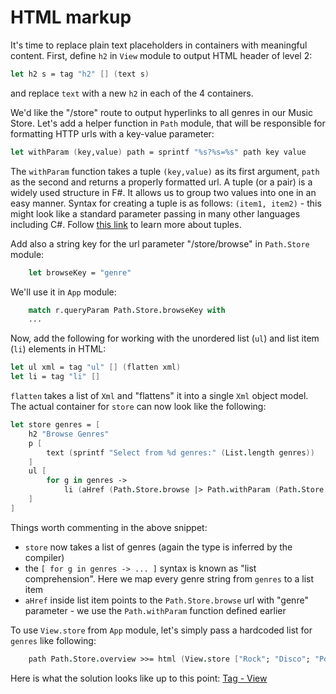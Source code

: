 # HTML markup

It's time to replace plain text placeholders in containers with meaningful content.
First, define `h2` in `View` module to output HTML header of level 2:

```fsharp
let h2 s = tag "h2" [] (text s)
```

and replace `text` with a new `h2` in each of the 4 containers.

We'd like the "/store" route to output hyperlinks to all genres in our Music Store.
Let's add a helper function in `Path` module, that will be responsible for formatting HTTP urls with a key-value parameter:

```fsharp
let withParam (key,value) path = sprintf "%s?%s=%s" path key value
```

The `withParam` function takes a tuple `(key,value)` as its first argument, `path` as the second and returns a properly formatted url.
A tuple (or a pair) is a widely used structure in F#. It allows us to group two values into one in an easy manner. 
Syntax for creating a tuple is as follows: `(item1, item2)` - this might look like a standard parameter passing in many other languages including C#.
Follow [this link](http://fsharpforfunandprofit.com/posts/tuples/) to learn more about tuples.

Add also a string key for the url parameter "/store/browse" in `Path.Store` module:

```fsharp
    let browseKey = "genre"
```

We'll use it in `App` module:

```fsharp
    match r.queryParam Path.Store.browseKey with
    ...
```

Now, add the following for working with the unordered list (`ul`) and list item (`li`) elements in HTML:

```fsharp
let ul xml = tag "ul" [] (flatten xml)
let li = tag "li" []
```

`flatten` takes a list of `Xml` and "flattens" it into a single `Xml` object model.
The actual container for `store` can now look like the following:

```fsharp
let store genres = [
    h2 "Browse Genres"
    p [
        text (sprintf "Select from %d genres:" (List.length genres))
    ]
    ul [
        for g in genres -> 
            li (aHref (Path.Store.browse |> Path.withParam (Path.Store.browseKey, g)) (text g))
    ]
]
```

Things worth commenting in the above snippet:

- `store` now takes a list of genres (again the type is inferred by the compiler)
- the `[ for g in genres -> ... ]` syntax is known as "list comprehension". Here we map every genre string from `genres` to a list item
- `aHref` inside list item points to the `Path.Store.browse` url with "genre" parameter - we use the `Path.withParam` function defined earlier

To use `View.store` from `App` module, let's simply pass a hardcoded list for `genres` like following:

```fsharp
    path Path.Store.overview >>= html (View.store ["Rock"; "Disco"; "Pop"])
```

Here is what the solution looks like up to this point: [Tag - View](https://github.com/theimowski/SuaveMusicStore/tree/view)